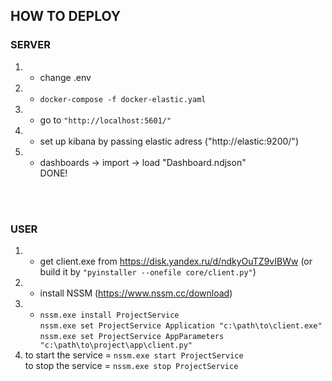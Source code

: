 ## HOW TO DEPLOY


### SERVER
1. - change .env <br>
2. - ```docker-compose -f docker-elastic.yaml ``` <br>
3. - go to ```"http://localhost:5601/"``` <br>
4. - set up kibana by passing elastic adress ("http://elastic:9200/") <br>
5. - dashboards -> import -> load "Dashboard.ndjson" <br>
DONE! <br>

<br><br>
### USER
1. - get client.exe from https://disk.yandex.ru/d/ndkyOuTZ9vIBWw (or build it by  ```"pyinstaller --onefile core/client.py"```) <br>
2. - install NSSM (https://www.nssm.cc/download) <br>
3. - ```nssm.exe install ProjectService ``` <br>
    ```nssm.exe set ProjectService Application "c:\path\to\client.exe"``` <br>
    ```nssm.exe set ProjectService AppParameters "c:\path\to\project\app\client.py"``` <br>
4.   to start the service  = ```nssm.exe start ProjectService ```<br>
    to stop the service = ```nssm.exe stop ProjectService``` <br>

